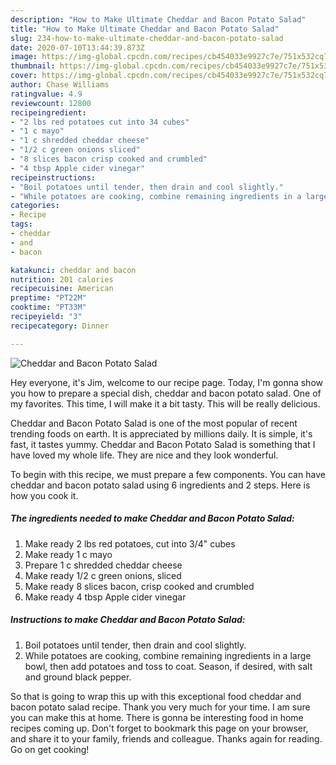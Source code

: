```yaml
---
description: "How to Make Ultimate Cheddar and Bacon Potato Salad"
title: "How to Make Ultimate Cheddar and Bacon Potato Salad"
slug: 234-how-to-make-ultimate-cheddar-and-bacon-potato-salad
date: 2020-07-10T13:44:39.873Z
image: https://img-global.cpcdn.com/recipes/cb454033e9927c7e/751x532cq70/cheddar-and-bacon-potato-salad-recipe-main-photo.jpg
thumbnail: https://img-global.cpcdn.com/recipes/cb454033e9927c7e/751x532cq70/cheddar-and-bacon-potato-salad-recipe-main-photo.jpg
cover: https://img-global.cpcdn.com/recipes/cb454033e9927c7e/751x532cq70/cheddar-and-bacon-potato-salad-recipe-main-photo.jpg
author: Chase Williams
ratingvalue: 4.9
reviewcount: 12800
recipeingredient:
- "2 lbs red potatoes cut into 34 cubes"
- "1 c mayo"
- "1 c shredded cheddar cheese"
- "1/2 c green onions sliced"
- "8 slices bacon crisp cooked and crumbled"
- "4 tbsp Apple cider vinegar"
recipeinstructions:
- "Boil potatoes until tender, then drain and cool slightly."
- "While potatoes are cooking, combine remaining ingredients in a large bowl, then add potatoes and toss to coat. Season, if desired, with salt and ground black pepper."
categories:
- Recipe
tags:
- cheddar
- and
- bacon

katakunci: cheddar and bacon 
nutrition: 201 calories
recipecuisine: American
preptime: "PT22M"
cooktime: "PT33M"
recipeyield: "3"
recipecategory: Dinner

---
```



![Cheddar and Bacon Potato Salad](https://img-global.cpcdn.com/recipes/cb454033e9927c7e/751x532cq70/cheddar-and-bacon-potato-salad-recipe-main-photo.jpg)

Hey everyone, it's Jim, welcome to our recipe page. Today, I'm gonna show you how to prepare a special dish, cheddar and bacon potato salad. One of my favorites. This time, I will make it a bit tasty. This will be really delicious.

Cheddar and Bacon Potato Salad is one of the most popular of recent trending foods on earth. It is appreciated by millions daily. It is simple, it's fast, it tastes yummy. Cheddar and Bacon Potato Salad is something that I have loved my whole life. They are nice and they look wonderful.




To begin with this recipe, we must prepare a few components. You can have cheddar and bacon potato salad using 6 ingredients and 2 steps. Here is how you cook it.

<!--inarticleads1-->

##### The ingredients needed to make Cheddar and Bacon Potato Salad:

1. Make ready 2 lbs red potatoes, cut into 3/4&#34; cubes
1. Make ready 1 c mayo
1. Prepare 1 c shredded cheddar cheese
1. Make ready 1/2 c green onions, sliced
1. Make ready 8 slices bacon, crisp cooked and crumbled
1. Make ready 4 tbsp Apple cider vinegar




<!--inarticleads2-->

##### Instructions to make Cheddar and Bacon Potato Salad:

1. Boil potatoes until tender, then drain and cool slightly.
1. While potatoes are cooking, combine remaining ingredients in a large bowl, then add potatoes and toss to coat. Season, if desired, with salt and ground black pepper.




So that is going to wrap this up with this exceptional food cheddar and bacon potato salad recipe. Thank you very much for your time. I am sure you can make this at home. There is gonna be interesting food in home recipes coming up. Don't forget to bookmark this page on your browser, and share it to your family, friends and colleague. Thanks again for reading. Go on get cooking!
